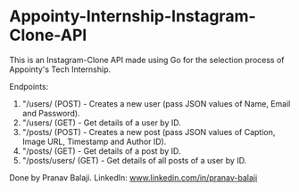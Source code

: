# Appointy-Internship-Instagram-Clone-API

This is an Instagram-Clone API made using Go for the selection process of Appointy's Tech Internship.

Endpoints:
1. "/users/ (POST) - Creates a new user (pass JSON values of Name, Email and Password).
1. "/users/<id> (GET) - Get details of a user by ID.
1. "/posts/ (POST) - Creates a new post (pass JSON values of Caption, Image URL, Timestamp and Author ID).
1. "/posts/<id> (GET) - Get details of a post by ID.
1. "/posts/users/<id> (GET) - Get details of all posts of a user by ID.

Done by Pranav Balaji.
LinkedIn: www.linkedin.com/in/pranav-balaji